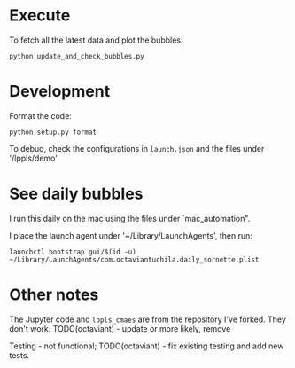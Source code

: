 # Execute

To fetch all the latest data and plot the bubbles:

```
python update_and_check_bubbles.py
```


# Development 

Format the code:
```
python setup.py format
```

To debug, check the configurations in `launch.json` and the files under '/lppls/demo'


# See daily bubbles

I run this daily on the mac using the files under `mac_automation".

I place the launch agent under '~/Library/LaunchAgents', then run:

```
launchctl bootstrap gui/$(id -u) ~/Library/LaunchAgents/com.octaviantuchila.daily_sornette.plist
```

# Other notes 

The Jupyter code and `lppls_cmaes` are from the repository I've forked.
They don't work.
TODO(octaviant) - update or more likely, remove


Testing - not functional; TODO(octaviant) - fix existing testing and add new tests.